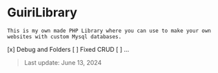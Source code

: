# GuiriLibrary

```
This is my own made PHP Library where you can use to make your own websites with custom Mysql databases.
```

[x] Debug and Folders
[ ] Fixed CRUD
[ ] ...


> Last update: June 13, 2024
